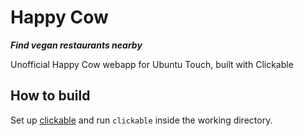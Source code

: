 # Happy Cow
**_Find vegan restaurants nearby_**

Unofficial Happy Cow webapp for Ubuntu Touch, built with Clickable

## How to build

Set up [clickable](http://clickable.bhdouglass.com/en/latest/index.html) and run `clickable` inside the working directory.
